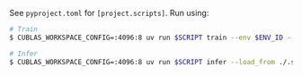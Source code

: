 See `pyproject.toml` for `[project.scripts]`. Run using:

```bash
# Train
$ CUBLAS_WORKSPACE_CONFIG=:4096:8 uv run $SCRIPT train --env $ENV_ID --save_to ./.scratch/model_$(date +%s).pt

# Infer
$ CUBLAS_WORKSPACE_CONFIG=:4096:8 uv run $SCRIPT infer --load_from ./.scratch/model_1727759757.pt
```
